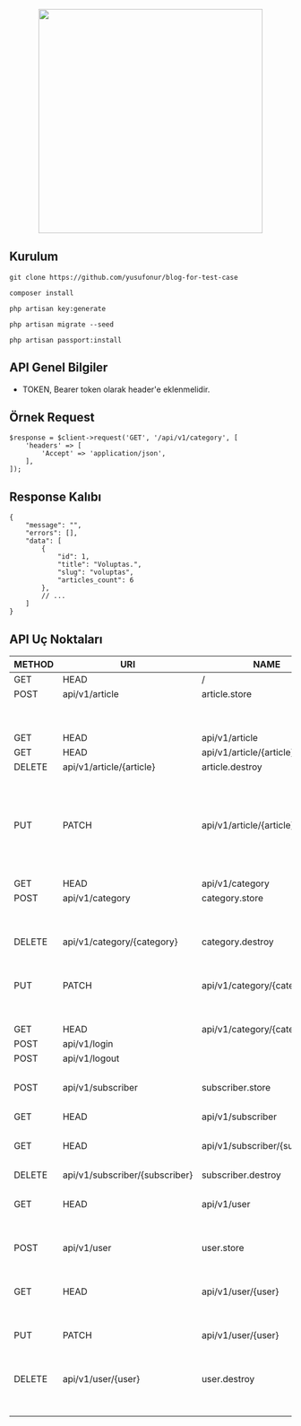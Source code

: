 <p align="center"><a href="https://laravel.com" target="_blank"><img src="https://raw.githubusercontent.com/laravel/art/master/logo-lockup/5%20SVG/2%20CMYK/1%20Full%20Color/laravel-logolockup-cmyk-red.svg" width="400"></a></p>



## Kurulum

    git clone https://github.com/yusufonur/blog-for-test-case
    
    composer install
    
    php artisan key:generate
    
    php artisan migrate --seed
    
    php artisan passport:install

## API Genel Bilgiler
- TOKEN, Bearer token olarak header'e eklenmelidir.

## Örnek Request
    $response = $client->request('GET', '/api/v1/category', [
        'headers' => [
            'Accept' => 'application/json',
        ],
    ]);
    
## Response Kalıbı
    {
        "message": "",
        "errors": [],
        "data": [
            {
                "id": 1,
                "title": "Voluptas.",
                "slug": "voluptas",
                "articles_count": 6
            },
            // ...
        ]
    }

## API Uç Noktaları

| METHOD    | URI                            | NAME               | ACTION                                                      | MIDDLEWARE           |
|-----------|--------------------------------|--------------------|-------------------------------------------------------------|----------------------|
| GET|HEAD  | /                              |                    | Closure                                                     | web                  |
| POST      | api/v1/article                 | article.store      | Api\V1\Articles\Controllers\ArticleController@store         | api                  |
|           |                                |                    |                                                             | auth:api             |
|           |                                |                    |                                                             | role:Admin|Writer    |
| GET|HEAD  | api/v1/article                 | article.index      | Api\V1\Articles\Controllers\ArticleController@index         | api                  |
| GET|HEAD  | api/v1/article/{article}       | article.show       | Api\V1\Articles\Controllers\ArticleController@show          | api                  |
| DELETE    | api/v1/article/{article}       | article.destroy    | Api\V1\Articles\Controllers\ArticleController@destroy       | api                  |
|           |                                |                    |                                                             | auth:api             |
|           |                                |                    |                                                             | role:Admin|Writer    |
|           |                                |                    |                                                             | verify_article_owner |
| PUT|PATCH | api/v1/article/{article}       | article.update     | Api\V1\Articles\Controllers\ArticleController@update        | api                  |
|           |                                |                    |                                                             | auth:api             |
|           |                                |                    |                                                             | role:Admin|Writer    |
|           |                                |                    |                                                             | verify_article_owner |
| GET|HEAD  | api/v1/category                | category.index     | Api\V1\Categories\Controllers\CategoryController@index      | api                  |
| POST      | api/v1/category                | category.store     | Api\V1\Categories\Controllers\CategoryController@store      | api                  |
|           |                                |                    |                                                             | auth:api             |
|           |                                |                    |                                                             | role:Admin           |
| DELETE    | api/v1/category/{category}     | category.destroy   | Api\V1\Categories\Controllers\CategoryController@destroy    | api                  |
|           |                                |                    |                                                             | auth:api             |
|           |                                |                    |                                                             | role:Admin           |
| PUT|PATCH | api/v1/category/{category}     | category.update    | Api\V1\Categories\Controllers\CategoryController@update     | api                  |
|           |                                |                    |                                                             | auth:api             |
|           |                                |                    |                                                             | role:Admin           |
| GET|HEAD  | api/v1/category/{category}     | category.show      | Api\V1\Categories\Controllers\CategoryController@show       | api                  |
| POST      | api/v1/login                   |                    | Api\V1\Users\Controllers\LoginController@login              | api                  |
| POST      | api/v1/logout                  |                    | Api\V1\Users\Controllers\LoginController@logout             | api                  |
|           |                                |                    |                                                             | auth:api             |
| POST      | api/v1/subscriber              | subscriber.store   | Api\V1\Subscribers\Controllers\SubscriberController@store   | api                  |
|           |                                |                    |                                                             | auth:api             |
| GET|HEAD  | api/v1/subscriber              | subscriber.index   | Api\V1\Subscribers\Controllers\SubscriberController@index   | api                  |
|           |                                |                    |                                                             | auth:api             |
| GET|HEAD  | api/v1/subscriber/{subscriber} | subscriber.show    | Api\V1\Subscribers\Controllers\SubscriberController@show    | api                  |
|           |                                |                    |                                                             | auth:api             |
| DELETE    | api/v1/subscriber/{subscriber} | subscriber.destroy | Api\V1\Subscribers\Controllers\SubscriberController@destroy | api                  |
|           |                                |                    |                                                             | auth:api             |
| GET|HEAD  | api/v1/user                    | user.index         | Api\V1\Users\Controllers\UserController@index               | api                  |
|           |                                |                    |                                                             | auth:api             |
|           |                                |                    |                                                             | role:Admin           |
| POST      | api/v1/user                    | user.store         | Api\V1\Users\Controllers\UserController@store               | api                  |
|           |                                |                    |                                                             | auth:api             |
|           |                                |                    |                                                             | role:Admin           |
| GET|HEAD  | api/v1/user/{user}             | user.show          | Api\V1\Users\Controllers\UserController@show                | api                  |
|           |                                |                    |                                                             | auth:api             |
|           |                                |                    |                                                             | role:Admin           |
| PUT|PATCH | api/v1/user/{user}             | user.update        | Api\V1\Users\Controllers\UserController@update              | api                  |
|           |                                |                    |                                                             | auth:api             |
|           |                                |                    |                                                             | role:Admin           |
| DELETE    | api/v1/user/{user}             | user.destroy       | Api\V1\Users\Controllers\UserController@destroy             | api                  |
|           |                                |                    |                                                             | auth:api             |
|           |                                |                    |                                                             | role:Admin           |





